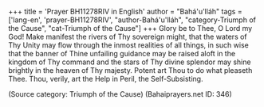 +++
title = 'Prayer BH11278RIV in English'
author = "Bahá'u'lláh"
tags = ['lang-en', 'prayer-BH11278RIV', "author-Bahá'u'lláh", "category-Triumph of the Cause", "cat-Triumph of the Cause"]
+++
Glory be to Thee, O Lord my God!  Make manifest the rivers of Thy sovereign might, that the waters of Thy Unity may flow through the inmost realities of all things, in such wise that the banner of Thine unfailing guidance may be raised aloft in the kingdom of Thy command and the stars of Thy divine splendor may shine brightly in the heaven of Thy majesty.
Potent art Thou to do what pleaseth Thee.  Thou, verily, art the Help in Peril, the Self-Subsisting.

(Source category: Triumph of the Cause)
(Bahaiprayers.net ID: 346)
